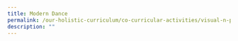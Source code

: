 ```yaml
---
title: Modern Dance
permalink: /our-holistic-curriculum/co-curricular-activities/visual-n-performing-arts/modern-dance
description: ""
---
```

